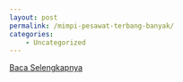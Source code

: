 ```yaml
---
layout: post
permalink: /mimpi-pesawat-terbang-banyak/
categories:
    - Uncategorized
---
```


[Baca Selengkapnya](/09)